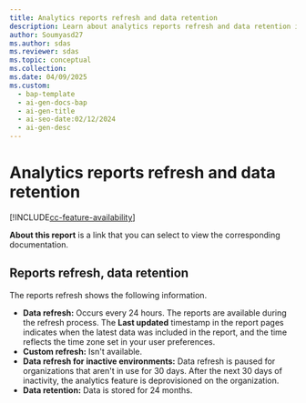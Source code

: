 ```yaml
---
title: Analytics reports refresh and data retention
description: Learn about analytics reports refresh and data retention in this article.
author: Soumyasd27
ms.author: sdas
ms.reviewer: sdas
ms.topic: conceptual
ms.collection:
ms.date: 04/09/2025
ms.custom:
  - bap-template
  - ai-gen-docs-bap
  - ai-gen-title
  - ai-seo-date:02/12/2024
  - ai-gen-desc
---
```


# Analytics reports refresh and data retention

[!INCLUDE[cc-feature-availability](../../includes/cc-feature-availability.md)]

**About this report** is a link that you can select to view the corresponding documentation.

## Reports refresh, data retention

The reports refresh shows the following information.

- **Data refresh:** Occurs every 24 hours. The reports are available during the refresh process. The **Last updated** timestamp in the report pages indicates when the latest data was included in the report, and the time reflects the time zone  set in your user preferences.
- **Custom refresh:** Isn't available.
- **Data refresh for inactive environments:** Data refresh is paused for organizations that aren't in use for 30 days. After the next 30 days of inactivity, the analytics feature is deprovisioned on the organization.
- **Data retention:** Data is stored for 24 months.
